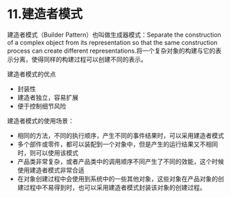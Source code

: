 # 11.建造者模式

建造者模式（Builder Pattern）也叫做生成器模式：Separate the construction of a complex object from its representation so that the same construction process can create different representations.将一个复杂对象的构建与它的表示分离，使得同样的构建过程可以创建不同的表示。

建造者模式的优点

+ 封装性
+ 建造者独立，容易扩展
+ 便于控制细节风险

建造者模式的使用场景：

+ 相同的方法，不同的执行顺序，产生不同的事件结果时，可以采用建造者模式
+ 多个部件或零件，都可以装配到一个对象中，但是产生的运行结果又不相同时，则可以使用该模式
+ 产品类非常复杂，或者产品类中的调用顺序不同产生了不同的效能，这个时候使用建造者模式非常合适
+ 在对象创建过程中会使用到系统中的一些其他对象，这些对象在产品对象的创建过程中不易得到时，也可以采用建造者模式封装该对象的创建过程。